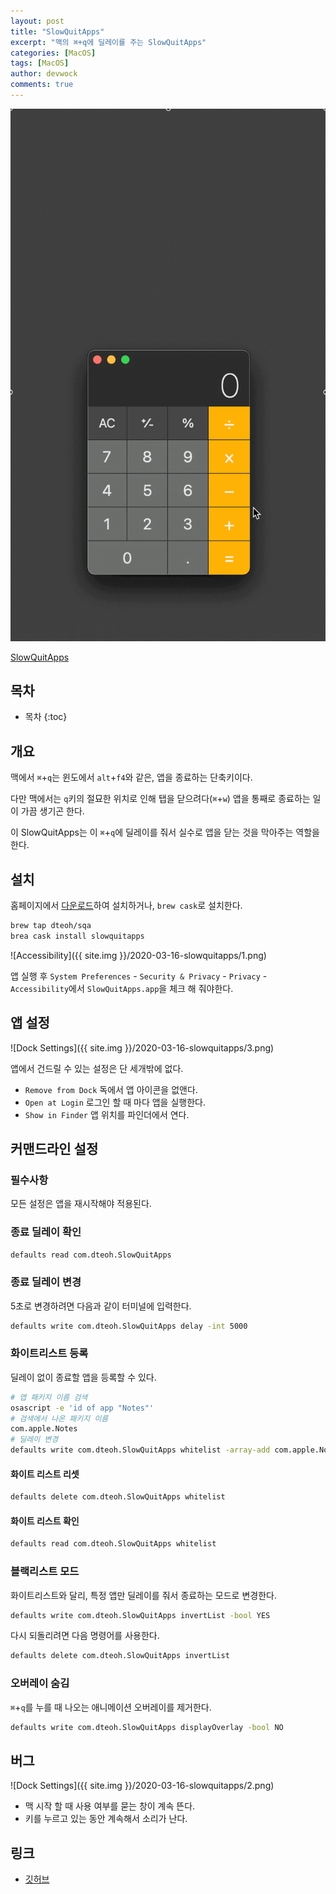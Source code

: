 ```yaml
---
layout: post
title: "SlowQuitApps"
excerpt: "맥의 ⌘+q에 딜레이를 주는 SlowQuitApps"
categories: [MacOS]
tags: [MacOS]
author: devwock
comments: true
---
```


![SlowQuitApps Banner](https://github.com/dteoh/SlowQuitApps/raw/master/img/preview.gif?raw=true)

[SlowQuitApps](https://github.com/dteoh/SlowQuitApps)

## 목차

* 목차
{:toc}

## 개요

맥에서 `⌘`+`q`는 윈도에서 `alt`+`f4`와 같은, 앱을 종료하는 단축키이다.

다만 맥에서는 `q`키의 절묘한 위치로 인해 탭을 닫으려다(`⌘`+`w`) 앱을 통째로 종료하는 일이 가끔 생기곤 한다.

이 SlowQuitApps는 이 `⌘`+`q`에 딜레이를 줘서 실수로 앱을 닫는 것을 막아주는 역할을 한다.

## 설치

홈페이지에서 [다운로드](https://github.com/dteoh/SlowQuitApps/releases)하여 설치하거나, `brew cask`로 설치한다.

```bash
brew tap dteoh/sqa
brea cask install slowquitapps
```

![Accessibility]({{ site.img }}/2020-03-16-slowquitapps/1.png)

앱 실행 후 `System Preferences` - `Security & Privacy` - `Privacy` - `Accessibility`에서 `SlowQuitApps.app`을 체크 해 줘야한다.

## 앱 설정

![Dock Settings]({{ site.img }}/2020-03-16-slowquitapps/3.png)

앱에서 건드릴 수 있는 설정은 단 세개밖에 없다.

* `Remove from Dock` 독에서 앱 아이콘을 없앤다.
* `Open at Login` 로그인 할 때 마다 앱을 실행한다.
* `Show in Finder` 앱 위치를 파인더에서 연다.

## 커맨드라인 설정

### 필수사항

모든 설정은 앱을 재시작해야 적용된다.

### 종료 딜레이 확인

```bash
defaults read com.dteoh.SlowQuitApps
```

### 종료 딜레이 변경

5초로 변경하려면 다음과 같이 터미널에 입력한다.

```bash
defaults write com.dteoh.SlowQuitApps delay -int 5000
```

### 화이트리스트 등록

딜레이 없이 종료할 앱을 등록할 수 있다.

```bash
# 앱 패키지 이름 검색
osascript -e 'id of app "Notes"'
# 검색에서 나온 패키지 이름
com.apple.Notes
# 딜레이 변경
defaults write com.dteoh.SlowQuitApps whitelist -array-add com.apple.Notes
```

#### 화이트 리스트 리셋

```bash
defaults delete com.dteoh.SlowQuitApps whitelist
```

#### 화이트 리스트 확인

```bash
defaults read com.dteoh.SlowQuitApps whitelist
```

### 블랙리스트 모드

화이트리스트와 달리, 특정 앱만 딜레이를 줘서 종료하는 모드로 변경한다.

```bash
defaults write com.dteoh.SlowQuitApps invertList -bool YES
```

다시 되돌리려면 다음 명령어를 사용한다.

```bash
defaults delete com.dteoh.SlowQuitApps invertList
```

### 오버레이 숨김

`⌘`+`q`를 누를 때 나오는 애니메이션 오버레이를 제거한다.

```bash
defaults write com.dteoh.SlowQuitApps displayOverlay -bool NO
```

## 버그

![Dock Settings]({{ site.img }}/2020-03-16-slowquitapps/2.png)

* 맥 시작 할 때 사용 여부를 묻는 창이 계속 뜬다.
* 키를 누르고 있는 동안 계속해서 소리가 난다.

## 링크

* [깃허브](https://github.com/dteoh/SlowQuitApps)

